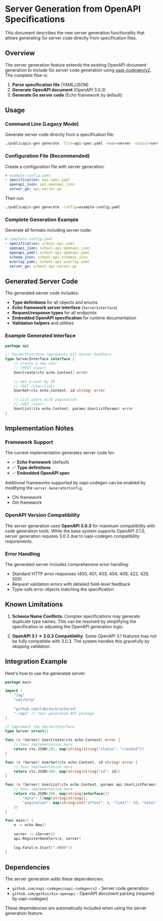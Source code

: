 # Server Generation from OpenAPI Specifications

This document describes the new server generation functionality that allows generating Go server code directly from specification files.

## Overview

The server generation feature extends the existing OpenAPI document generation to include Go server code generation using [oapi-codegen/v2](https://github.com/oapi-codegen/oapi-codegen/v2). The complete flow is:

1. **Parse specification file** (YAML/JSON)
2. **Generate OpenAPI document** (OpenAPI 3.0.3)
3. **Generate Go server code** (Echo framework by default)

## Usage

### Command Line (Legacy Mode)

Generate server code directly from a specification file:

```bash
./publicapis-gen generate -file=api-spec.yaml -mode=server -output=server.go
```

### Configuration File (Recommended)

Create a configuration file with server generation:

```yaml
# example-config.yaml
- specification: api-spec.yaml
  openapi_json: api-openapi.json
  server_go: api-server.go
```

Then run:

```bash
./publicapis-gen generate -config=example-config.yaml
```

### Complete Generation Example

Generate all formats including server code:

```yaml
# complete-config.yaml
- specification: school-api.yaml
  openapi_json: school-api-openapi.json
  openapi_yaml: school-api-openapi.yaml
  schema_json: school-api-schemas.json
  overlay_yaml: school-api-overlay.yaml
  server_go: school-api-server.go
```

## Generated Server Code

The generated server code includes:

- **Type definitions** for all objects and enums
- **Echo framework server interface** (`ServerInterface`)
- **Request/response types** for all endpoints
- **Embedded OpenAPI specification** for runtime documentation
- **Validation helpers** and utilities

### Example Generated Interface

```go
package api

// ServerInterface represents all server handlers.
type ServerInterface interface {
    // Create a new user
    // (POST /user)
    UserCreate(ctx echo.Context) error
    
    // Get a user by ID
    // (GET /user/{id})
    UserGet(ctx echo.Context, id string) error
    
    // List users with pagination
    // (GET /user)
    UserList(ctx echo.Context, params UserListParams) error
}
```

## Implementation Notes

### Framework Support

The current implementation generates server code for:
- ✅ **Echo framework** (default)
- ✅ **Type definitions**
- ✅ **Embedded OpenAPI spec**

Additional frameworks supported by oapi-codegen can be enabled by modifying the `server.GeneratorConfig`:
- Chi framework
- Gin framework

### OpenAPI Version Compatibility

The server generation uses **OpenAPI 3.0.3** for maximum compatibility with code generation tools. While the base system supports OpenAPI 3.1.0, server generation requires 3.0.3 due to oapi-codegen compatibility requirements.

### Error Handling

The generated server includes comprehensive error handling:
- Standard HTTP error responses (400, 401, 403, 404, 409, 422, 429, 500)
- Request validation errors with detailed field-level feedback
- Type-safe error objects matching the specification

## Known Limitations

1. **Schema Name Conflicts**: Complex specifications may generate duplicate type names. This can be resolved by simplifying the specification or adjusting the OpenAPI generation logic.

2. **OpenAPI 3.1 → 3.0.3 Compatibility**: Some OpenAPI 3.1 features may not be fully compatible with 3.0.3. The system handles this gracefully by skipping validation.

## Integration Example

Here's how to use the generated server:

```go
package main

import (
    "log"
    "net/http"
    
    "github.com/labstack/echo/v4"
    "./api" // Your generated API package
)

// Implement the ServerInterface
type Server struct{}

func (s *Server) UserCreate(ctx echo.Context) error {
    // Your implementation here
    return ctx.JSON(201, map[string]string{"status": "created"})
}

func (s *Server) UserGet(ctx echo.Context, id string) error {
    // Your implementation here
    return ctx.JSON(200, map[string]string{"id": id})
}

func (s *Server) UserList(ctx echo.Context, params api.UserListParams) error {
    // Your implementation here
    return ctx.JSON(200, map[string]interface{}{
        "data": []map[string]string{},
        "pagination": map[string]int{"offset": 0, "limit": 50, "total": 0},
    })
}

func main() {
    e := echo.New()
    
    server := &Server{}
    api.RegisterHandlers(e, server)
    
    log.Fatal(e.Start(":8080"))
}
```

## Dependencies

The server generation adds these dependencies:
- `github.com/oapi-codegen/oapi-codegen/v2` - Server code generation
- `github.com/getkin/kin-openapi` - OpenAPI document parsing (required by oapi-codegen)

These dependencies are automatically included when using the server generation feature.